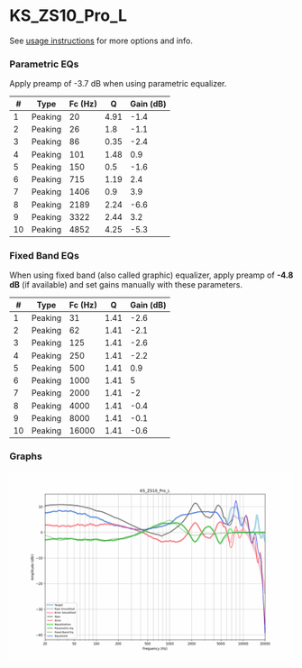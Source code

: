# KS_ZS10_Pro_L
See [usage instructions](https://github.com/jaakkopasanen/AutoEq#usage) for more options and info.

### Parametric EQs
Apply preamp of -3.7 dB when using parametric equalizer.

|   # | Type    |   Fc (Hz) |    Q |   Gain (dB) |
|-----|---------|-----------|------|-------------|
|   1 | Peaking |        20 | 4.91 |        -1.4 |
|   2 | Peaking |        26 | 1.8  |        -1.1 |
|   3 | Peaking |        86 | 0.35 |        -2.4 |
|   4 | Peaking |       101 | 1.48 |         0.9 |
|   5 | Peaking |       150 | 0.5  |        -1.6 |
|   6 | Peaking |       715 | 1.19 |         2.4 |
|   7 | Peaking |      1406 | 0.9  |         3.9 |
|   8 | Peaking |      2189 | 2.24 |        -6.6 |
|   9 | Peaking |      3322 | 2.44 |         3.2 |
|  10 | Peaking |      4852 | 4.25 |        -5.3 |

### Fixed Band EQs
When using fixed band (also called graphic) equalizer, apply preamp of **-4.8 dB** (if available) and set gains manually with these parameters.

|   # | Type    |   Fc (Hz) |    Q |   Gain (dB) |
|-----|---------|-----------|------|-------------|
|   1 | Peaking |        31 | 1.41 |        -2.6 |
|   2 | Peaking |        62 | 1.41 |        -2.1 |
|   3 | Peaking |       125 | 1.41 |        -2.6 |
|   4 | Peaking |       250 | 1.41 |        -2.2 |
|   5 | Peaking |       500 | 1.41 |         0.9 |
|   6 | Peaking |      1000 | 1.41 |         5   |
|   7 | Peaking |      2000 | 1.41 |        -2   |
|   8 | Peaking |      4000 | 1.41 |        -0.4 |
|   9 | Peaking |      8000 | 1.41 |        -0.1 |
|  10 | Peaking |     16000 | 1.41 |        -0.6 |

### Graphs
![](./KS_ZS10_Pro_L.png)
